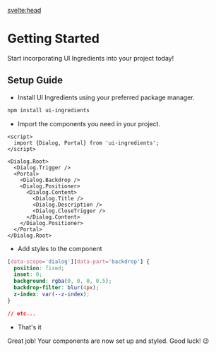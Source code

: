 <script>
  import Metadata from '$lib/metadata.svelte';
  import PageHeading from '$lib/page-heading.svelte';
</script>

<svelte:head>

  <title>Getting Started | UI Ingredients</title>
</svelte:head>

<Metadata />

# Getting Started

Start incorporating UI Ingredients into your project today!

## Setup Guide

- Install UI Ingredients using your preferred package manager.

```bash
npm install ui-ingredients
```

- Import the components you need in your project.

```svelte
<script>
  import {Dialog, Portal} from 'ui-ingredients';
</script>

<Dialog.Root>
  <Dialog.Trigger />
  <Portal>
    <Dialog.Backdrop />
    <Dialog.Positioner>
      <Dialog.Content>
        <Dialog.Title />
        <Dialog.Description />
        <Dialog.CloseTrigger />
      </Dialog.Content>
    </Dialog.Positioner>
  </Portal>
</Dialog.Root>
```

- Add styles to the component

```css
[data-scope='dialog'][data-part='backdrop'] {
  position: fixed;
  inset: 0;
  background: rgba(0, 0, 0, 0.5);
  backdrop-filter: blur(4px);
  z-index: var(--z-index);
}

// etc...
```

- That's it

Great job! Your components are now set up and styled. Good luck! 😉
